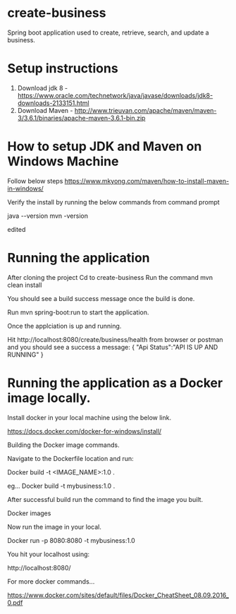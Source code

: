 # create-business
Spring boot application used to create, retrieve, search, and update a business.

# Setup instructions
1. Download jdk 8 - https://www.oracle.com/technetwork/java/javase/downloads/jdk8-downloads-2133151.html
2. Download Maven - http://www.trieuvan.com/apache/maven/maven-3/3.6.1/binaries/apache-maven-3.6.1-bin.zip

# How to setup JDK and Maven on Windows Machine
Follow below steps
https://www.mkyong.com/maven/how-to-install-maven-in-windows/ 

Verify the install by running the below commands from command prompt

java --version
mvn -version

edited

# Running the application
After cloning the project
Cd to create-business
Run the command mvn clean install

You should see a build success message once the build is done.

Run mvn spring-boot:run to start the application.

Once the applciation is up and running. 

Hit http://localhost:8080/create/business/health from browser or postman and you should see a success a message: 
{
   "Api Status":"API IS UP AND RUNNING"
}

# Running the application as a Docker image locally.

Install docker in your local machine using the below link.

https://docs.docker.com/docker-for-windows/install/

Building the Docker image commands.

Navigate to the Dockerfile location and run:

Docker build -t <IMAGE_NAME>:1.0 .

eg... Docker build -t mybusiness:1.0 .

After successful build run the command to find the image you built.

Docker images

Now run the image in your local.

Docker run -p 8080:8080 -t mybusiness:1.0

You hit your localhost using:

http://localhost:8080/<YOUR END POINT>

For more docker commands...

https://www.docker.com/sites/default/files/Docker_CheatSheet_08.09.2016_0.pdf

